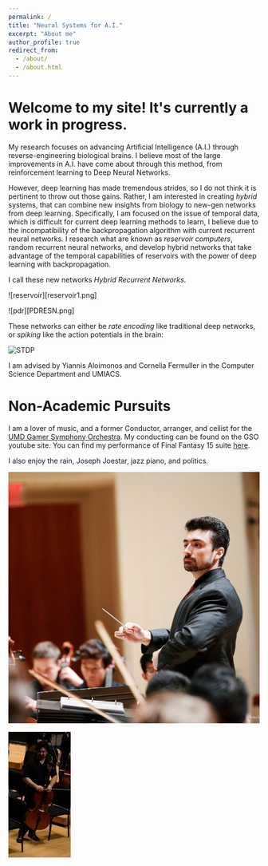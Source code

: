 ```yaml
---
permalink: /
title: "Neural Systems for A.I."
excerpt: "About me"
author_profile: true
redirect_from: 
  - /about/
  - /about.html
---
```


Welcome to my site! It's currently a work in progress. 
===
My research focuses on advancing Artificial Intelligence (A.I.) through reverse-engineering biological brains.  I believe most of the large improvements in A.I. have come about through this method, from reinforcement learning to Deep Neural Networks. 

However, deep learning has made tremendous strides, so I do not think it is pertinent to throw out those gains.  Rather, I am interested in creating *hybrid* systems, that can combine new insights from biology to new-gen networks from deep learning. 
Specifically, I am focused on the issue of temporal data, which is difficult for current deep learning methods to learn, I believe due to the incompatibility of the backpropagation algorithm with current recurrent neural networks.  I research what are
known as *reservoir computers*, random recurrent neural networks, and develop hybrid networks that take advantage of the temporal capabilities of reservoirs with the power of deep learning with backpropagation.

I call these new networks *Hybrid Recurrent Networks*. 

![reservoir][reservoir1.png]


![pdr][PDRESN.png]

These networks can either be *rate encoding* like traditional deep networks, or *spiking* like the action potentials in the brain:


![STDP](https://openi.nlm.nih.gov/imgs/512/356/3390410/PMC3390410_pcbi.1002584.g002.png?keywords=dependence,falls,depressions)

I am advised by Yiannis Aloimonos and Cornelia Fermuller in the Computer Science Department and UMIACS. 



Non-Academic Pursuits
===

I am a lover of music, and a former Conductor, arranger, and cellist for the [UMD Gamer Symphony Orchestra](http://umd.gamersymphony.org/homepage.php).  My conducting can be found on the GSO youtube site. You can find my performance of Final Fantasy 15 suite [here](https://www.youtube.com/watch?v=EBFBas9E-O0).

I also enjoy the rain, Joseph Joestar, jazz piano, and politics. 

![Conducting](conducting.png)

![Cello](Cello.png)
